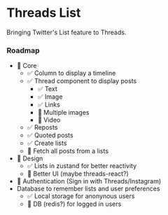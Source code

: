 # Threads List

Bringing Twitter's List feature to Threads.

### Roadmap

- 🚧 Core
  - ✅ Column to display a timeline
  - ✅ Thread component to display posts
    - ✅ Text
    - ✅ Image
    - ✅ Links
    - 🚧 Multiple images
    - 🚧 Video
  - ✅ Reposts
  - ✅ Quoted posts
  - ✅ Create lists
  - 🚧 Fetch all posts from a lists
- 🚧 Design
  - ✅ Lists in zustand for better reactivity
  - 🚧 Better UI (maybe threads-react?)
- 🔲 Authentication (Sign in with Threads/Instagram)
- Database to remember lists and user preferences
  - ✅ Local storage for anonynous users
  - 🔲 DB (redis?) for logged in users

